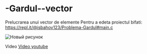 # -Gardul--vector
Prelucrarea unui vector de elemente
Pentru a edeta proiectul bifati: https://repl.it/@isbahov123/Problema-Gardul#main.c

![Новый рисунок](https://user-images.githubusercontent.com/75801784/103301217-8d41e880-4a09-11eb-9ed9-16bda0e06f0f.png)

Video [Video youtube](https://www.youtube.com/watch?v=lBtA4dd9GaY)
